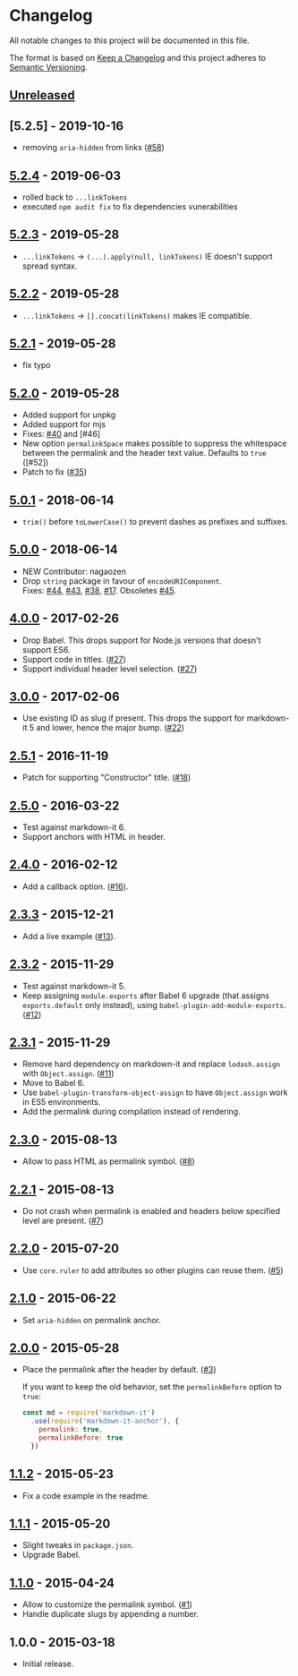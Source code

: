 # Changelog
All notable changes to this project will be documented in this file.

The format is based on [Keep a Changelog](http://keepachangelog.com/en/1.0.0/)
and this project adheres to [Semantic Versioning](http://semver.org/spec/v2.0.0.html).

## [Unreleased][unreleased]

## [5.2.5] - 2019-10-16
* removing `aria-hidden` from links ([#58])

## [5.2.4] - 2019-06-03
* rolled back to `...linkTokens`
* executed `npm audit fix` to fix dependencies vunerabilities

## [5.2.3] - 2019-05-28
* `...linkTokens` -> `(...).apply(null, linkTokens)` IE doesn't support spread syntax.

## [5.2.2] - 2019-05-28
* `...linkTokens` -> `[].concat(linkTokens)` makes IE compatible.

## [5.2.1] - 2019-05-28
* fix typo

## [5.2.0] - 2019-05-28
* Added support for unpkg
* Added support for mjs
* Fixes: [#40] and [#46]
* New option `permalinkSpace` makes possible to suppress the whitespace between the permalink and the header text value. Defaults to `true` ([#52])
* Patch to fix ([#35])

## [5.0.1] - 2018-06-14
* `trim()` before `toLowerCase()` to prevent dashes as prefixes and suffixes.

## [5.0.0] - 2018-06-14
* NEW Contributor: nagaozen
* Drop `string` package in favour of `encodeURIComponent`.  
  Fixes: [#44], [#43], [#38], [#17]. Obsoletes [#45].

## [4.0.0] - 2017-02-26
* Drop Babel. This drops support for Node.js versions that doesn't
  support ES6.
* Support code in titles. ([#27])
* Support individual header level selection. ([#27])

## [3.0.0] - 2017-02-06
* Use existing ID as slug if present. This drops the support for
  markdown-it 5 and lower, hence the major bump. ([#22])

## [2.5.1] - 2016-11-19
* Patch for supporting "Constructor" title. ([#18])

## [2.5.0] - 2016-03-22
* Test against markdown-it 6.
* Support anchors with HTML in header.

## [2.4.0] - 2016-02-12
* Add a callback option. ([#16]).

## [2.3.3] - 2015-12-21
* Add a live example ([#13]).

## [2.3.2] - 2015-11-29
* Test against markdown-it 5.
* Keep assigning `module.exports` after Babel 6 upgrade (that
  assigns `exports.default` only instead), using
  `babel-plugin-add-module-exports`. ([#12])

## [2.3.1] - 2015-11-29
* Remove hard dependency on markdown-it and replace `lodash.assign` with
  `Object.assign`. ([#11])
* Move to Babel 6.
* Use `babel-plugin-transform-object-assign` to have `Object.assign`
  work in ES5 environments.
* Add the permalink during compilation instead of rendering.

## [2.3.0] - 2015-08-13
* Allow to pass HTML as permalink symbol. ([#8])

## [2.2.1] - 2015-08-13
* Do not crash when permalink is enabled and headers below specified
  level are present. ([#7])

## [2.2.0] - 2015-07-20
* Use `core.ruler` to add attributes so other plugins can reuse them. ([#5])

## [2.1.0] - 2015-06-22
* Set `aria-hidden` on permalink anchor.

## [2.0.0] - 2015-05-28
* Place the permalink after the header by default. ([#3])

  If you want to keep the old behavior, set the `permalinkBefore` option
  to `true`:

  ```js
  const md = require('markdown-it')
    .use(require('markdown-it-anchor'), {
      permalink: true,
      permalinkBefore: true
    })
  ```

## [1.1.2] - 2015-05-23
* Fix a code example in the readme.

## [1.1.1] - 2015-05-20
* Slight tweaks in `package.json`.
* Upgrade Babel.

## [1.1.0] - 2015-04-24
* Allow to customize the permalink symbol. ([#1])
* Handle duplicate slugs by appending a number.

## 1.0.0 - 2015-03-18
* Initial release.

[unreleased]: https://github.com/valeriangalliat/markdown-it-anchor/compare/v5.2.4...HEAD
[5.2.4]: https://github.com/valeriangalliat/markdown-it-anchor/compare/v5.2.3...v5.2.4
[5.2.3]: https://github.com/valeriangalliat/markdown-it-anchor/compare/v5.2.2...v5.2.3
[5.2.2]: https://github.com/valeriangalliat/markdown-it-anchor/compare/v5.2.1...v5.2.2
[5.2.1]: https://github.com/valeriangalliat/markdown-it-anchor/compare/v5.2.0...v5.2.1
[5.2.0]: https://github.com/valeriangalliat/markdown-it-anchor/compare/v5.0.1...v5.2.0
[5.0.1]: https://github.com/valeriangalliat/markdown-it-anchor/compare/v5.0.0...v5.0.1
[5.0.0]: https://github.com/valeriangalliat/markdown-it-anchor/compare/v4.0.0...v5.0.0
[4.0.0]: https://github.com/valeriangalliat/markdown-it-anchor/compare/v3.0.0...v4.0.0
[3.0.0]: https://github.com/valeriangalliat/markdown-it-anchor/compare/v2.5.1...v3.0.0
[2.5.1]: https://github.com/valeriangalliat/markdown-it-anchor/compare/v2.5.0...v2.5.1
[2.5.0]: https://github.com/valeriangalliat/markdown-it-anchor/compare/v2.4.0...v2.5.0
[2.4.0]: https://github.com/valeriangalliat/markdown-it-anchor/compare/v2.3.3...v2.4.0
[2.3.3]: https://github.com/valeriangalliat/markdown-it-anchor/compare/v2.3.2...v2.3.3
[2.3.2]: https://github.com/valeriangalliat/markdown-it-anchor/compare/v2.3.1...v2.3.2
[2.3.1]: https://github.com/valeriangalliat/markdown-it-anchor/compare/v2.3.0...v2.3.1
[2.3.0]: https://github.com/valeriangalliat/markdown-it-anchor/compare/v2.2.1...v2.3.0
[2.2.1]: https://github.com/valeriangalliat/markdown-it-anchor/compare/v2.2.0...v2.2.1
[2.2.0]: https://github.com/valeriangalliat/markdown-it-anchor/compare/v2.1.0...v2.2.0
[2.1.0]: https://github.com/valeriangalliat/markdown-it-anchor/compare/v2.0.0...v2.1.0
[2.0.0]: https://github.com/valeriangalliat/markdown-it-anchor/compare/v1.1.2...v2.0.0
[1.1.2]: https://github.com/valeriangalliat/markdown-it-anchor/compare/v1.1.1...v1.1.2
[1.1.1]: https://github.com/valeriangalliat/markdown-it-anchor/compare/v1.1.0...v1.1.1
[1.1.0]: https://github.com/valeriangalliat/markdown-it-anchor/compare/v1.0.0...v1.1.0

[#1]: https://github.com/valeriangalliat/markdown-it-anchor/pull/1
[#3]: https://github.com/valeriangalliat/markdown-it-anchor/issues/3
[#5]: https://github.com/valeriangalliat/markdown-it-anchor/issues/5
[#7]: https://github.com/valeriangalliat/markdown-it-anchor/issues/7
[#8]: https://github.com/valeriangalliat/markdown-it-anchor/issues/8
[#11]: https://github.com/valeriangalliat/markdown-it-anchor/pull/11
[#12]: https://github.com/valeriangalliat/markdown-it-anchor/issues/12
[#13]: https://github.com/valeriangalliat/markdown-it-anchor/issues/13
[#16]: https://github.com/valeriangalliat/markdown-it-anchor/issues/16
[#17]: https://github.com/valeriangalliat/markdown-it-anchor/issues/17
[#18]: https://github.com/valeriangalliat/markdown-it-anchor/issues/18
[#22]: https://github.com/valeriangalliat/markdown-it-anchor/pull/22
[#27]: https://github.com/valeriangalliat/markdown-it-anchor/issues/27
[#35]: https://github.com/valeriangalliat/markdown-it-anchor/issues/35
[#38]: https://github.com/valeriangalliat/markdown-it-anchor/issues/38
[#40]: https://github.com/valeriangalliat/markdown-it-anchor/issues/40
[#43]: https://github.com/valeriangalliat/markdown-it-anchor/issues/43
[#44]: https://github.com/valeriangalliat/markdown-it-anchor/issues/44
[#45]: https://github.com/valeriangalliat/markdown-it-anchor/pull/45
[#45]: https://github.com/valeriangalliat/markdown-it-anchor/issues/46
[#58]: https://github.com/valeriangalliat/markdown-it-anchor/issues/58
